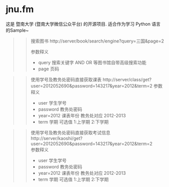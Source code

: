 jnu.fm
======

这是 暨南大学 (暨南大学微信公众平台) 的开源项目. 适合作为学习 Python 语言的Sample~
>>搜索图书
>>http://server/book/search/engine?query=三国&page=2
>>
>>参数释义
>>* query 搜索关键字 AND OR 等图书馆自带高级搜索功能
>>* page 页码

>>使用学号及教务处密码直接获取课表
>>http://server/class/get?user=2012052690&password=143217&year=2012&term=2
>>参数释义
>>* user 学生学号
>>* password 教务处密码
>>* year=2012 课表年份  教务处对应 2012-2013
>>* term 学期 可选值 1:上学期 2:下学期

>>使用学号及教务处密码直接获取考试信息  
>>http://server/kaoshi/get?user=2012052690&password=143217&year=2012&term=2  
>>参数释义  
>>* user 学生学号  
>>* password 教务处密码    
>>* year=2012 课表年份  教务处对应 2012-2013  
>>* term 学期 可选值 1:上学期 2:下学期  

